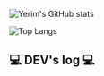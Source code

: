 <div align="left">
  
![Yerim's GitHub stats](https://github-readme-stats.vercel.app/api?username=Eom-Ye-rim&show_icons=true&theme=radical)

![Top Langs](https://github-readme-stats.vercel.app/api/top-langs/?username=Eom-Ye-rim&layout=compact)
 

## 💻 DEV's log 💻
